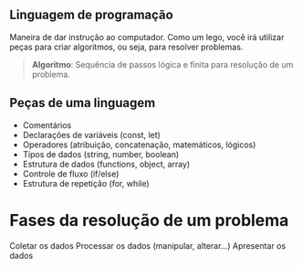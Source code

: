 ## Linguagem de programação

Maneira de dar instrução ao computador.
Como um lego, você irá utilizar peças para criar algoritmos, ou seja, para resolver problemas.

  > **Algoritmo**: Sequência de passos lógica e finita para resolução de um problema.

## Peças de uma linguagem

  - Comentários
  - Declarações de variáveis (const, let)
  - Operadores (atribuição, concatenação, matemáticos, lógicos)
  - Tipos de dados (string, number, boolean)
  - Estrutura de dados (functions, object, array)
  - Controle de fluxo (if/else)
  - Estrutura de repetição (for, while)

# Fases da resolução de um problema

  Coletar os dados
  Processar os dados (manipular, alterar...)
  Apresentar os dados

